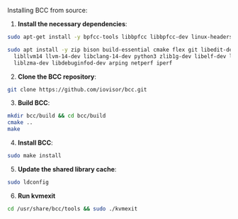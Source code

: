 Installing BCC from source:

1. **Install the necessary dependencies**:
```bash
sudo apt-get install -y bpfcc-tools libbpfcc libbpfcc-dev linux-headers-$(uname -r)
```
```bash
sudo apt install -y zip bison build-essential cmake flex git libedit-dev \
  libllvm14 llvm-14-dev libclang-14-dev python3 zlib1g-dev libelf-dev libfl-dev python3-setuptools \
  liblzma-dev libdebuginfod-dev arping netperf iperf
```


2. **Clone the BCC repository**:
```bash
git clone https://github.com/iovisor/bcc.git
```

3. **Build BCC**:
```bash
mkdir bcc/build && cd bcc/build
cmake ..
make
```

4. **Install BCC**:
```bash
sudo make install
```

5. **Update the shared library cache**:
```bash
sudo ldconfig
```

6. **Run kvmexit**
```bash
cd /usr/share/bcc/tools && sudo ./kvmexit
```
